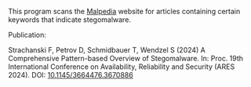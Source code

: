 This program scans the [Malpedia](https://malpedia.caad.fkie.fraunhofer.de/) website for articles containing certain keywords that indicate stegomalware. 

Publication:

Strachanski F, Petrov D, Schmidbauer T, Wendzel S (2024) A Comprehensive Pattern-based Overview of Stegomalware. In: Proc. 19th International Conference on Availability, Reliability and Security (ARES 2024). DOI: [10.1145/3664476.3670886](https://doi.org/10.1145/3664476.3670886)
